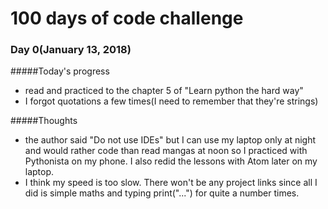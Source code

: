 # 100 days of code challenge
### Day 0(January 13, 2018)

#####Today's progress
 - read and practiced to the chapter 5 of "Learn python the hard way" 
 - I forgot quotations a few times(I need to remember that they're strings)
 
#####Thoughts
 - the author said "Do not use IDEs" but I can use my laptop only at night and would rather code than read mangas at noon so I practiced with Pythonista on my phone. I also redid the lessons with Atom later on my laptop.
 - I think my speed is too slow. There won't be any project links since all I did is simple maths and typing print("...") for quite a number times. 
